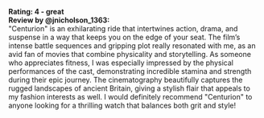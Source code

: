 **Rating: 4 - great**  
**Review by @jnicholson_1363:**  
"Centurion" is an exhilarating ride that intertwines action, drama, and suspense in a way that keeps you on the edge of your seat. The film’s intense battle sequences and gripping plot really resonated with me, as an avid fan of movies that combine physicality and storytelling. As someone who appreciates fitness, I was especially impressed by the physical performances of the cast, demonstrating incredible stamina and strength during their epic journey. The cinematography beautifully captures the rugged landscapes of ancient Britain, giving a stylish flair that appeals to my fashion interests as well. I would definitely recommend "Centurion" to anyone looking for a thrilling watch that balances both grit and style!